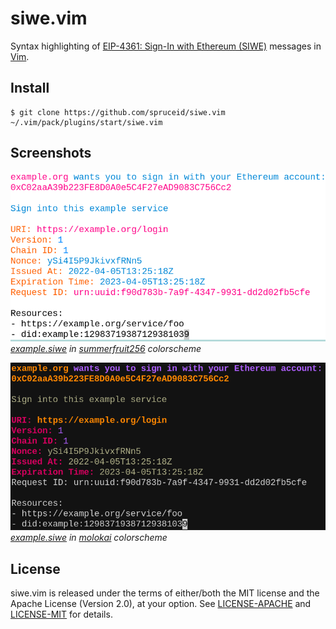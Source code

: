# siwe.vim

Syntax highlighting of [EIP-4361: Sign-In with Ethereum (SIWE)][EIP-4361] messages in [Vim][].

## Install

```
$ git clone https://github.com/spruceid/siwe.vim ~/.vim/pack/plugins/start/siwe.vim
```

## Screenshots

![SIWE in summerfruit256](./light.png)
*[example.siwe](./example.siwe) in [summerfruit256][] colorscheme*

![SIWE in molokai](./dark.png)
*[example.siwe](./example.siwe) in [molokai][] colorscheme*

## License

siwe.vim is released under the terms of either/both the MIT license and the
Apache License (Version 2.0), at your option. See [LICENSE-APACHE](./LICENSE-APACHE) and
[LICENSE-MIT](./LICENSE-MIT) for details.

[EIP-4361]: https://eips.ethereum.org/EIPS/eip-4361
[Vim]: https://www.vim.org/
[summerfruit256]: https://www.vim.org/scripts/script.php?script_id=2577
[molokai]: https://github.com/tomasr/molokai
